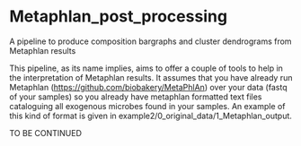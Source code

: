 # Metaphlan_post_processing
A pipeline to produce composition bargraphs and cluster dendrograms from Metaphlan results

This pipeline, as its name implies, aims to offer a couple of tools to help in the interpretation of Metaphlan results.
It assumes that you have already run Metaphlan (https://github.com/biobakery/MetaPhlAn) over your data (fastq of your samples)
so you already have metaphlan formatted text files cataloguing all exogenous microbes found in your samples. An example of this
kind of format is given in example2/0_original_data/1_Metaphlan_output.

TO BE CONTINUED
